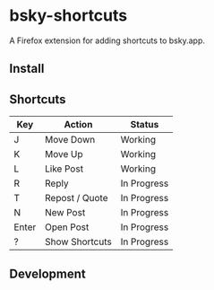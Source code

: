 # bsky-shortcuts 

A Firefox extension for adding shortcuts to bsky.app.


## Install

## Shortcuts 

| Key | Action | Status|
|-----|--------|-------|
| J   | Move Down | Working |
| K   | Move Up | Working |
| L   | Like Post | Working |
| R   | Reply  | In Progress |
| T   | Repost / Quote | In Progress |
| N   | New Post | In Progress |
| Enter | Open Post | In Progress |
| ?   | Show Shortcuts | In Progress |

## Development 